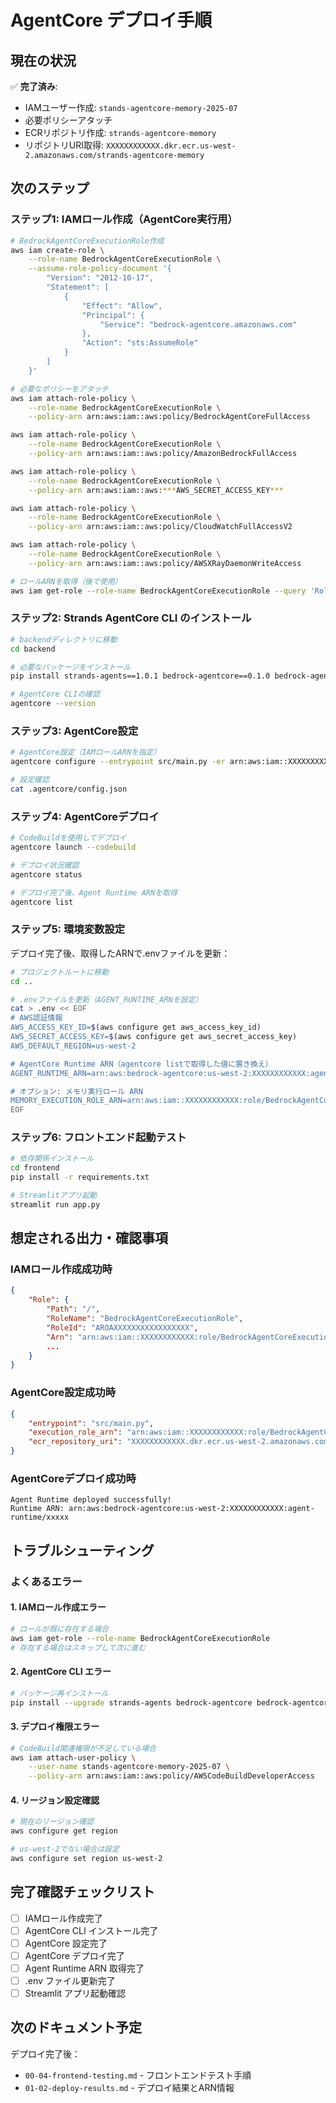 # AgentCore デプロイ手順

## 現在の状況

✅ **完了済み**:
- IAMユーザー作成: `stands-agentcore-memory-2025-07`
- 必要ポリシーアタッチ
- ECRリポジトリ作成: `strands-agentcore-memory`
- リポジトリURI取得: `XXXXXXXXXXXX.dkr.ecr.us-west-2.amazonaws.com/strands-agentcore-memory`

## 次のステップ

### ステップ1: IAMロール作成（AgentCore実行用）

```bash
# BedrockAgentCoreExecutionRole作成
aws iam create-role \
    --role-name BedrockAgentCoreExecutionRole \
    --assume-role-policy-document '{
        "Version": "2012-10-17",
        "Statement": [
            {
                "Effect": "Allow",
                "Principal": {
                    "Service": "bedrock-agentcore.amazonaws.com"
                },
                "Action": "sts:AssumeRole"
            }
        ]
    }'

# 必要なポリシーをアタッチ
aws iam attach-role-policy \
    --role-name BedrockAgentCoreExecutionRole \
    --policy-arn arn:aws:iam::aws:policy/BedrockAgentCoreFullAccess

aws iam attach-role-policy \
    --role-name BedrockAgentCoreExecutionRole \
    --policy-arn arn:aws:iam::aws:policy/AmazonBedrockFullAccess

aws iam attach-role-policy \
    --role-name BedrockAgentCoreExecutionRole \
    --policy-arn arn:aws:iam::aws:***AWS_SECRET_ACCESS_KEY***

aws iam attach-role-policy \
    --role-name BedrockAgentCoreExecutionRole \
    --policy-arn arn:aws:iam::aws:policy/CloudWatchFullAccessV2

aws iam attach-role-policy \
    --role-name BedrockAgentCoreExecutionRole \
    --policy-arn arn:aws:iam::aws:policy/AWSXRayDaemonWriteAccess

# ロールARNを取得（後で使用）
aws iam get-role --role-name BedrockAgentCoreExecutionRole --query 'Role.Arn' --output text
```

### ステップ2: Strands AgentCore CLI のインストール

```bash
# backendディレクトリに移動
cd backend

# 必要なパッケージをインストール
pip install strands-agents==1.0.1 bedrock-agentcore==0.1.0 bedrock-agentcore-starter-toolkit==0.1.1

# AgentCore CLIの確認
agentcore --version
```

### ステップ3: AgentCore設定

```bash
# AgentCore設定（IAMロールARNを指定）
agentcore configure --entrypoint src/main.py -er arn:aws:iam::XXXXXXXXXXXX:role/BedrockAgentCoreExecutionRole

# 設定確認
cat .agentcore/config.json
```

### ステップ4: AgentCoreデプロイ

```bash
# CodeBuildを使用してデプロイ
agentcore launch --codebuild

# デプロイ状況確認
agentcore status

# デプロイ完了後、Agent Runtime ARNを取得
agentcore list
```

### ステップ5: 環境変数設定

デプロイ完了後、取得したARNで.envファイルを更新：

```bash
# プロジェクトルートに移動
cd ..

# .envファイルを更新（AGENT_RUNTIME_ARNを設定）
cat > .env << EOF
# AWS認証情報
AWS_ACCESS_KEY_ID=$(aws configure get aws_access_key_id)
AWS_SECRET_ACCESS_KEY=$(aws configure get aws_secret_access_key)
AWS_DEFAULT_REGION=us-west-2

# AgentCore Runtime ARN（agentcore listで取得した値に置き換え）
AGENT_RUNTIME_ARN=arn:aws:bedrock-agentcore:us-west-2:XXXXXXXXXXXX:agent-runtime/YOUR_RUNTIME_ID

# オプション: メモリ実行ロール ARN
MEMORY_EXECUTION_ROLE_ARN=arn:aws:iam::XXXXXXXXXXXX:role/BedrockAgentCoreExecutionRole
EOF
```

### ステップ6: フロントエンド起動テスト

```bash
# 依存関係インストール
cd frontend
pip install -r requirements.txt

# Streamlitアプリ起動
streamlit run app.py
```

## 想定される出力・確認事項

### IAMロール作成成功時
```json
{
    "Role": {
        "Path": "/",
        "RoleName": "BedrockAgentCoreExecutionRole",
        "RoleId": "AROAXXXXXXXXXXXXXXXXX",
        "Arn": "arn:aws:iam::XXXXXXXXXXXX:role/BedrockAgentCoreExecutionRole",
        ...
    }
}
```

### AgentCore設定成功時
```json
{
    "entrypoint": "src/main.py",
    "execution_role_arn": "arn:aws:iam::XXXXXXXXXXXX:role/BedrockAgentCoreExecutionRole",
    "ecr_repository_uri": "XXXXXXXXXXXX.dkr.ecr.us-west-2.amazonaws.com/strands-agentcore-memory"
}
```

### AgentCoreデプロイ成功時
```
Agent Runtime deployed successfully!
Runtime ARN: arn:aws:bedrock-agentcore:us-west-2:XXXXXXXXXXXX:agent-runtime/xxxxx
```

## トラブルシューティング

### よくあるエラー

#### 1. IAMロール作成エラー
```bash
# ロールが既に存在する場合
aws iam get-role --role-name BedrockAgentCoreExecutionRole
# 存在する場合はスキップして次に進む
```

#### 2. AgentCore CLI エラー
```bash
# パッケージ再インストール
pip install --upgrade strands-agents bedrock-agentcore bedrock-agentcore-starter-toolkit
```

#### 3. デプロイ権限エラー
```bash
# CodeBuild関連権限が不足している場合
aws iam attach-user-policy \
    --user-name stands-agentcore-memory-2025-07 \
    --policy-arn arn:aws:iam::aws:policy/AWSCodeBuildDeveloperAccess
```

#### 4. リージョン設定確認
```bash
# 現在のリージョン確認
aws configure get region

# us-west-2でない場合は設定
aws configure set region us-west-2
```

## 完了確認チェックリスト

- [ ] IAMロール作成完了
- [ ] AgentCore CLI インストール完了
- [ ] AgentCore 設定完了
- [ ] AgentCore デプロイ完了
- [ ] Agent Runtime ARN 取得完了
- [ ] .env ファイル更新完了
- [ ] Streamlit アプリ起動確認

## 次のドキュメント予定

デプロイ完了後：
- `00-04-frontend-testing.md` - フロントエンドテスト手順
- `01-02-deploy-results.md` - デプロイ結果とARN情報